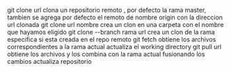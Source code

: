 git clone url clona un repositorio remoto , por defecto la rama master, tambien se agrega por defecto el remoto de nombre origin con la direccion url clonada
git clone url nombre crea un clon en una carpeta con el nombre que hayamos eligido
git clone --branch rama url crea un clon de la rama especifica si esta creada en el repo remoto
git fetch obtiene los archivos correspondientes a la rama actual
actualiza el working directory
git pull url obtiene los archivos y los combina con la rama actual fusionando los cambios
actualiza repositorio
